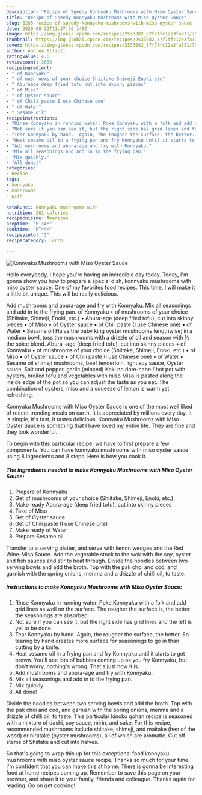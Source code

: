 ```yaml
---
description: "Recipe of Speedy Konnyaku Mushrooms with Miso Oyster Sauce"
title: "Recipe of Speedy Konnyaku Mushrooms with Miso Oyster Sauce"
slug: 5265-recipe-of-speedy-konnyaku-mushrooms-with-miso-oyster-sauce
date: 2020-08-23T11:37:30.148Z
image: https://img-global.cpcdn.com/recipes/2533082_87f7ffc12e3fa331/751x532cq70/konnyaku-mushrooms-with-miso-oyster-sauce-recipe-main-photo.jpg
thumbnail: https://img-global.cpcdn.com/recipes/2533082_87f7ffc12e3fa331/751x532cq70/konnyaku-mushrooms-with-miso-oyster-sauce-recipe-main-photo.jpg
cover: https://img-global.cpcdn.com/recipes/2533082_87f7ffc12e3fa331/751x532cq70/konnyaku-mushrooms-with-miso-oyster-sauce-recipe-main-photo.jpg
author: Andrew Elliott
ratingvalue: 4.6
reviewcount: 3660
recipeingredient:
- " of Konnyaku"
- " of mushrooms of your choice Shiitake Shimeji Enoki etc"
- " Aburaage deep fried tofu cut into skinny pieces"
- " of Miso"
- " of Oyster sauce"
- " of Chili paste I use Chinese one"
- " of Water"
- " Sesame oil"
recipeinstructions:
- "Rinse Konnyaku in running water. Poke Konnyaku with a folk and add grid lines as well on the surface.  The rougher the surface is, the better the seasonings are absorbed."
- "Not sure if you can see it, but the right side has grid lines and the left is yet to be done."
- "Tear Konnyaku by hand.  Again, the rougher the surface, the better.  So tearing by hand creates more surface for seasonings to go in than cutting by a knife."
- "Heat sesame oil in a frying pan and fry Konnyaku until it starts to get brown.  You&#39;ll see lots of bubbles coming up as you fry Konnyaku, but don&#39;t worry, nothing&#39;s wrong.  That&#39;s just how it is."
- "Add mushrooms and abura-age and fry with Konnyaku."
- "Mix all seasonings and add in to the frying pan."
- "Mix quickly."
- "All done!"
categories:
- Recipe
tags:
- konnyaku
- mushrooms
- with

katakunci: konnyaku mushrooms with 
nutrition: 261 calories
recipecuisine: American
preptime: "PT34M"
cooktime: "PT44M"
recipeyield: "3"
recipecategory: Lunch

---
```



![Konnyaku Mushrooms with Miso Oyster Sauce](https://img-global.cpcdn.com/recipes/2533082_87f7ffc12e3fa331/751x532cq70/konnyaku-mushrooms-with-miso-oyster-sauce-recipe-main-photo.jpg)

Hello everybody, I hope you're having an incredible day today. Today, I'm gonna show you how to prepare a special dish, konnyaku mushrooms with miso oyster sauce. One of my favorites food recipes. This time, I will make it a little bit unique. This will be really delicious.

Add mushrooms and abura-age and fry with Konnyaku. Mix all seasonings and add in to the frying pan. of Konnyaku • of mushrooms of your choice (Shiitake, Shimeji, Enoki, etc.) • Abura-age (deep fried tofu), cut into skinny pieces • of Miso • of Oyster sauce • of Chili paste (I use Chinese one) • of Water • Sesame oil Halve the baby king oyster mushrooms lengthwise; in a medium bowl, toss the mushrooms with a drizzle of oil and season with ½ the spice blend. Abura -age (deep fried tofu), cut into skinny pieces • of Konnyaku • of mushrooms of your choice (Shiitake, Shimeji, Enoki, etc.) • of Miso • of Oyster sauce • of Chili paste (I use Chinese one) • of Water • Sesame oil shimeji mushrooms, beef tenderloin, light soy sauce, Oyster sauce, Salt and pepper, garlic (minced) Kaki no dote-nabe / hot pot with oysters, broiled tofu and vegetables with miso Miso is pasted along the inside edge of the pot so you can adjust the taste as you eat. The combination of oysters, miso and a squeeze of lemon is warm yet refreshing.

Konnyaku Mushrooms with Miso Oyster Sauce is one of the most well liked of recent trending meals on earth. It is appreciated by millions every day. It is simple, it's fast, it tastes delicious. Konnyaku Mushrooms with Miso Oyster Sauce is something that I have loved my entire life. They are fine and they look wonderful.


To begin with this particular recipe, we have to first prepare a few components. You can have konnyaku mushrooms with miso oyster sauce using 8 ingredients and 8 steps. Here is how you cook it.

<!--inarticleads1-->

##### The ingredients needed to make Konnyaku Mushrooms with Miso Oyster Sauce:

1. Prepare  of Konnyaku
1. Get  of mushrooms of your choice (Shiitake, Shimeji, Enoki, etc.)
1. Make ready  Abura-age (deep fried tofu), cut into skinny pieces
1. Take  of Miso
1. Get  of Oyster sauce
1. Get  of Chili paste (I use Chinese one)
1. Make ready  of Water
1. Prepare  Sesame oil


Transfer to a serving platter, and serve with lemon wedges and the Red Wine-Miso Sauce. Add the vegetable stock to the wok with the soy, oyster and fish sauces and stir to heat through. Divide the noodles between two serving bowls and add the broth. Top with the pak choi and cod, and garnish with the spring onions, menma and a drizzle of chilli oil, to taste. 

<!--inarticleads2-->

##### Instructions to make Konnyaku Mushrooms with Miso Oyster Sauce:

1. Rinse Konnyaku in running water. Poke Konnyaku with a folk and add grid lines as well on the surface.  The rougher the surface is, the better the seasonings are absorbed.
1. Not sure if you can see it, but the right side has grid lines and the left is yet to be done.
1. Tear Konnyaku by hand.  Again, the rougher the surface, the better.  So tearing by hand creates more surface for seasonings to go in than cutting by a knife.
1. Heat sesame oil in a frying pan and fry Konnyaku until it starts to get brown.  You&#39;ll see lots of bubbles coming up as you fry Konnyaku, but don&#39;t worry, nothing&#39;s wrong.  That&#39;s just how it is.
1. Add mushrooms and abura-age and fry with Konnyaku.
1. Mix all seasonings and add in to the frying pan.
1. Mix quickly.
1. All done!


Divide the noodles between two serving bowls and add the broth. Top with the pak choi and cod, and garnish with the spring onions, menma and a drizzle of chilli oil, to taste. This particular kinoko gohan recipe is seasoned with a mixture of dashi, soy sauce, mirin, and sake. For this recipe, recommended mushrooms include shiitake, shimeji, and maitake (hen of the wood) or hiratake (oyster mushrooms), all of which are aromatic. Cut off stems of Shiitake and cut into halves. 

So that's going to wrap this up for this exceptional food konnyaku mushrooms with miso oyster sauce recipe. Thanks so much for your time. I'm confident that you can make this at home. There is gonna be interesting food at home recipes coming up. Remember to save this page on your browser, and share it to your family, friends and colleague. Thanks again for reading. Go on get cooking!
